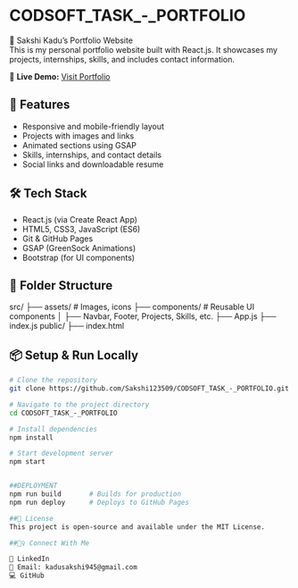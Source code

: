 # CODSOFT_TASK_-_PORTFOLIO

💼 Sakshi Kadu’s Portfolio Website  
This is my personal portfolio website built with React.js. It showcases my projects, internships, skills, and includes contact information.

🔗 **Live Demo:** [Visit Portfolio](https://Sakshi123509.github.io/CODSOFT_TASK_-_PORTFOLIO)

## 🚀 Features
- Responsive and mobile-friendly layout  
- Projects with images and links  
- Animated sections using GSAP  
- Skills, internships, and contact details  
- Social links and downloadable resume  

## 🛠️ Tech Stack
- React.js (via Create React App)  
- HTML5, CSS3, JavaScript (ES6)  
- Git & GitHub Pages  
- GSAP (GreenSock Animations)  
- Bootstrap (for UI components)  

## 🧾 Folder Structure

src/
├── assets/ # Images, icons
├── components/ # Reusable UI components
│ ├── Navbar, Footer, Projects, Skills, etc.
├── App.js
├── index.js
public/
├── index.html

## 📦 Setup & Run Locally

```bash
# Clone the repository
git clone https://github.com/Sakshi123509/CODSOFT_TASK_-_PORTFOLIO.git

# Navigate to the project directory
cd CODSOFT_TASK_-_PORTFOLIO

# Install dependencies
npm install

# Start development server
npm start


##DEPLOYMENT
npm run build       # Builds for production
npm run deploy      # Deploys to GitHub Pages

##📄 License
This project is open-source and available under the MIT License.

##🙋‍♀️ Connect With Me

💼 LinkedIn
📧 Email: kadusakshi945@gmail.com
💻 GitHub
